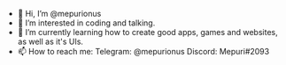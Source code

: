- 👋 Hi, I’m @mepurionus
- 👀 I’m interested in coding and talking.
- 🌱 I’m currently learning how to create good apps, games and websites, as well as it's UIs.
- 📫 How to reach me:
Telegram: @mepurionus
Discord: Mepuri#2093
